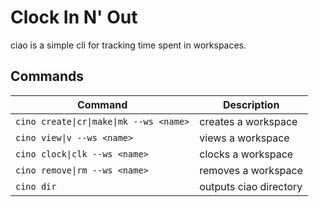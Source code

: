 # Clock In N' Out
ciao is a simple cli for tracking time spent in workspaces.

## Commands

| Command                                 | Description            |
| --------------------------------------- | ---------------------- |
| `cino create\|cr\|make\|mk --ws <name>` | creates a workspace    |
| `cino view\|v --ws <name>`              | views a workspace      |
| `cino clock\|clk --ws <name>`           | clocks a workspace     |
| `cino remove\|rm --ws <name>`           | removes a workspace    |
| `cino dir`                              | outputs ciao directory |
